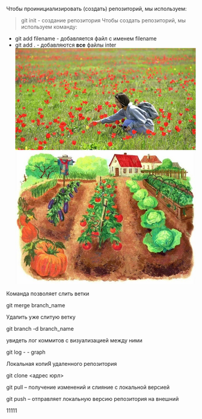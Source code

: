 Чтобы проинициализировать (создать) репозиторий, мы используем:
> git init - cоздание репозитория 
Чтобы создать репозиторий, мы используем команду:
+ git add filename - добавляется файл с именем filename
+ git add . - добавляются **все** файлы
inter
![поле](<поле.jpg>)
![<огород>](<огород.jpg>)

Команда позволяет слить ветки

git merge branch_name

Удалить уже слитую ветку

git branch -d branch_name

увидеть лог коммитов с визуализацией между ними

git log - - graph

Локальная копиЯ удаленного репозитория

git clone <адрес юрл>

git pull – получение изменений и слияние с локальной версией

git push – отправляет локальную версию репозитория на внешний

11111